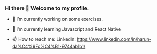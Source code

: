 ### Hi there 👋 Welcome to my profile.

- 🔭 I’m currently working on some exercises.
- 🌱 I’m currently learning Javascript and React Native

- 📫 How to reach me:
Linkedln: https://www.linkedin.com/in/harun-da%C4%9Fc%C4%B1-9744ab1b1/

<!--
**hrndgc/hrndgc** is a ✨ _special_ ✨ repository because its `README.md` (this file) appears on your GitHub profile.


